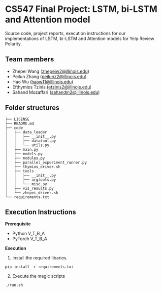 # CS547 Final Project: LSTM, bi-LSTM and Attention model
Source code, project reports, execution instructions for our implementations of LSTM, bi-LSTM and Attention models for Yelp Review Polarity.

## Team members
* Zhepei Wang (<zhepeiw2@illinois.edu>)
* Peilun Zhang (<peilunz2@illinois.edu>)
* Hao Wu (<haow11@illinois.edu>)
* Efthymios Tzinis (<etzinis2@illinois.edu>)
* Sahand Mozaffari (<sahandm2@illinois.edu>)

## Folder structures

```
├── LICENSE
├── README.md
├── code
│   ├── data_loader
│   │   ├── __init__.py
│   │   ├── datatool.py
│   │   └── utils.py
│   ├── main.py
│   ├── models.py
│   ├── modules.py
│   ├── parallel_experiment_runner.py
│   ├── thymios_driver.sh
│   ├── tools
│   │   ├── __init__.py
│   │   ├── argtools.py
│   │   └── misc.py
│   ├── vis_results.py
│   └── zhepei_driver.sh
└── requirements.txt
```

## Execution Instructions

**Prerequisite**
* Python V_T_B_A
* PyTorch V_T_B_A

**Execution**
1. Install the required libaries.
```
pip install -r requirements.txt
```
2. Execute the magic scripts
```
./run.sh
```

